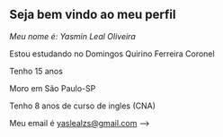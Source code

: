 ## Seja bem vindo ao meu perfil
*Meu nome é: Yasmin Leal Oliveira*

Estou estudando no Domingos Quirino Ferreira Coronel

Tenho 15 anos 

Moro em São Paulo-SP

Tenho 8 anos de curso de ingles (CNA)

Meu email é yaslealzs@gmail.com
-->
